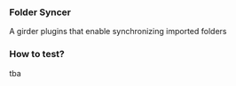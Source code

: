 ### Folder Syncer

A girder plugins that enable synchronizing imported folders

### How to test?

tba
